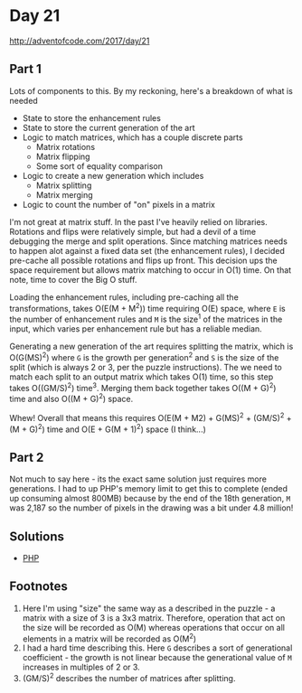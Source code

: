 # Day 21

http://adventofcode.com/2017/day/21

## Part 1

Lots of components to this. By my reckoning, here's a breakdown of what is needed

 - State to store the enhancement rules
 - State to store the current generation of the art
 - Logic to match matrices, which has a couple discrete parts
    - Matrix rotations
    - Matrix flipping
    - Some sort of equality comparison
 - Logic to create a new generation which includes
    - Matrix splitting
    - Matrix merging
 - Logic to count the number of "on" pixels in a matrix

I'm not great at matrix stuff. In the past I've heavily relied on libraries. Rotations and flips were relatively simple,
but had a devil of a time debugging the merge and split operations. Since matching matrices needs to happen alot against
a fixed data set (the enhancement rules), I decided pre-cache all possible rotations and flips up front. This decision
ups the space requirement but allows matrix matching to occur in O(1) time. On that note, time to cover the Big O stuff.

Loading the enhancement rules, including pre-caching all the transformations, takes O(E(M + M<sup>2</sup>)) time
requiring O(E) space, where `E` is the number of enhancement rules and `M` is the size<sup>1</sup> of the matrices in
the input, which varies per enhancement rule but has a reliable median.

Generating a new generation of the art requires splitting the matrix, which is O(G(MS)<sup>2</sup>) where `G` is the 
growth per generation<sup>2</sup> and `S` is the size of the split (which is always 2 or 3, per the puzzle instructions).
The we need to match each split to an output matrix which takes O(1) time, so this step takes O((GM/S)<sup>2</sup>)
time<sup>3</sup>. Merging them back together takes O((M + G)<sup>2</sup>) time and also O((M + G)<sup>2</sup>) space.

Whew! Overall that means this requires O(E(M + M</sup>2</sup>) + G(MS)<sup>2</sup> + (GM/S)<sup>2</sup> + (M + G)<sup>2</sup>) time
and O(E + G(M + 1)<sup>2</sup>) space (I think...)

## Part 2

Not much to say here - its the exact same solution just requires more generations. I had to up PHP's memory limit to get
this to complete (ended up consuming almost 800MB) because by the end of the 18th generation, `M` was 2,187 so the number
of pixels in the drawing was a bit under 4.8 million!

## Solutions

 - [PHP](../../php/src/Solution/Day21Solution.php)
 
## Footnotes

 1. Here I'm using "size" the same way as a described in the puzzle - a matrix with a size of 3 is a 3x3 matrix.
    Therefore, operation that act on the size will be recorded as O(M) whereas operations that occur on all elements in
    a matrix will be recorded as O(M<sup>2</sup>)
 2. I had a hard time describing this. Here `G` describes a sort of generational coefficient - the growth is not linear
    because the generational value of `M` increases in multiples of 2 or 3.
 3. (GM/S)<sup>2</sup> describes the number of matrices after splitting.
    